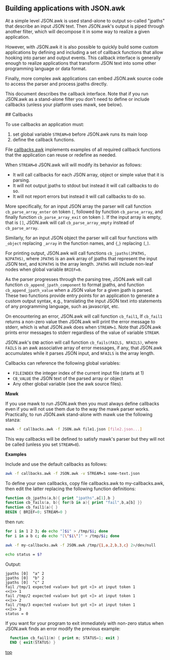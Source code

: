 <a name="0"></a>
## Building applications with JSON.awk

At a simple level JSON.awk is used stand-alone to output so-called "jpaths"
that describe an input JSON text. Then JSON.awk's output is piped through
another filter, which will decompose it in some way to realize a given
application.

However, with JSON.awk it is also possible to quickly build some custom
applications by defining and including a set of callback functions that allow
hooking into parser and output events. This callback interface is generally
enough to realize applications that transform JSON text into some other
programming language or data format.

Finally, more complex awk applications can embed JSON.awk source code to access
the parser and process jpaths directly.

This document describes the callback interface. Note that if you run JSON.awk
as a stand-alone filter you don't need to define or include callbacks (unless
your platform uses mawk, see below).

<name a="callbacks">
## Callbacks

To use callbacks an application must:

1. set global variable `STREAM=0` before JSON.awk runs its main loop
2. define the callback functions.

File [callbacks.awk](callbacks.awk) implements examples of all required
callback functions that the application can reuse or redefine as needed.

When `STREAM=0` JSON.awk will will modify its behavior as follows:

* It will call callbacks for each JSON array, object or simple value that
  it is parsing.
* It will not output jpaths to stdout but instead it will call callbacks
  to do so.
* It will not report errors but instead it will call callbacks to do so.

More specifically, for an input JSON array the parser will call function
`cb_parse_array_enter` on token `[`, followed by function `cb_parse_array`, and
finally function `cb_parse_array_exit` on token `]`. If the input array is
empty, that is `[]`, JSON.awk will call `cb_parse_array_empty` instead of
`cb_parse_array`.

Similarly, for an input JSON object the parser will call four functions with
`_object` replacing `_array` in the function names, and `{`,`}` replacing
`[`,`]`.

For printing output, JSON.awk will call functions `cb_jpaths(JPATHS, NJPATHS)`,
where `JPATHS` is an awk array of jpaths that represent the input JSON text,
and `NJPATHS` is the array length. `JPATHS` will include non-leaf nodes when
global variable `BRIEF=0`.

As the parser progresses through the parsing tree, JSON.awk will call function
`cb_append_jpath_component` to format jpaths, and function
`cb_append_jpath_value` when a JSON value for a given jpath is parsed.
These two functions provide entry points for an application to generate a
custom output syntax, e.g., translating the input JSON text into statements of
any programming language, such as javascript, etc.

On encountering an error, JSON.awk will call function `cb_fail1`, If `cb_fail1`
returns a non-zero value then JSON.awk will print the error message to stderr,
which is what JSON.awk does when `STREAM=1`.  Note that JSON.awk prints error
messages to stderr regardless of the value of variable `STREAM`.

JSON.awk's `END` action will call function `cb_fails(FAILS, NFAILS)`, where
`FAILS` is an awk associative array of error messages, if any, that JSON.awk
accumulates while it parses JSON input, and `NFAILS` is the array length.

Callbacks can reference the following global variables:

* `FILEINDEX` the integer index of the current input file (starts at 1)
* `CB_VALUE` the JSON text of the parsed array or object
* Any other global variable (see the awk source files).

<a name="mawk"></a>
**Mawk**

If you use mawk to run JSON.awk then you must always define callbacks even if
you will not use them due to the way the mawk parser works.  Practically, to
run JSON.awk stand-alone with mawk use the following stanza:

```sh
mawk -f callbacks.awk -f JSON.awk file1.json [file2.json...]
```

This way callbacks will be defined to satisfy mawk's parser but they will not
be called (unless you set `STREAM=0`).

<a name="examples"></a>
**Examples**

Include and use the default callbacks as follows:

```sh
awk -f callbacks.awk -f JSON.awk -v STREAM=1 some-text.json
```

To define your own callbacks, copy file callbacks.awk to my-callbacks.awk, then
edit the latter replacing the following function definitions:

```awk
function cb_jpaths(a,b){ print "jpaths",a[1],b }
function cb_fails(a, b){ for(b in a){ print "fail",b,a[b] }}
function cb_fail1(a){ }
BEGIN { BRIEF=0; STREAM=0 }
```

then run:

```sh
for i in 1 2 3; do echo "]$i" > /tmp/$i; done
for i in a b c; do echo "[\"$i\"]" > /tmp/$i; done

awk -f my-callbacks.awk -f JSON.awk /tmp/{1,a,2,b,3,c} 2>/dev/null

echo status = $?
```

Output:

```
jpaths [0]	"a" 2
jpaths [0]	"b" 2
jpaths [0]	"c" 2
fail /tmp/1 expected <value> but got <]> at input token 1
<<]>> 1
fail /tmp/2 expected <value> but got <]> at input token 1
<<]>> 2
fail /tmp/3 expected <value> but got <]> at input token 1
<<]>> 3
status = 0
```

If you want for your program to exit immediately with non-zero status when
JSON.awk finds an error modify the previous example:

```awk
  function cb_fail1(m) { print m; STATUS=1; exit }
  END { exit(STATUS) }
```

[top](#0)

